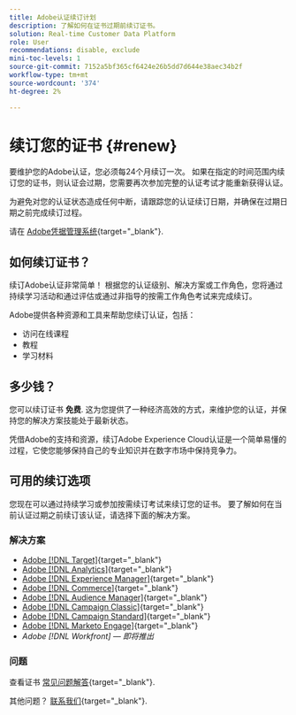 ```yaml
---
title: Adobe认证续订计划
description: 了解如何在证书过期前续订证书。
solution: Real-time Customer Data Platform
role: User
recommendations: disable, exclude
mini-toc-levels: 1
source-git-commit: 7152a5bf365cf6424e26b5dd7d644e38aec34b2f
workflow-type: tm+mt
source-wordcount: '374'
ht-degree: 2%

---
```


# 续订您的证书 {#renew}

要维护您的Adobe认证，您必须每24个月续订一次。 如果在指定的时间范围内续订您的证书，则认证会过期，您需要再次参加完整的认证考试才能重新获得认证。

为避免对您的认证状态造成任何中断，请跟踪您的认证续订日期，并确保在过期日期之前完成续订过程。

请在 [Adobe凭据管理系统](https://www.certmetrics.com/adobe/candidate/cert_summary.aspx){target="_blank"}.

## 如何续订证书？

续订Adobe认证非常简单！ 根据您的认证级别、解决方案或工作角色，您将通过持续学习活动和通过评估或通过非指导的按需工作角色考试来完成续订。

Adobe提供各种资源和工具来帮助您续订认证，包括：

* 访问在线课程
* 教程
* 学习材料

## 多少钱？

您可以续订证书 **免费**. 这为您提供了一种经济高效的方式，来维护您的认证，并保持您的解决方案技能处于最新状态。

凭借Adobe的支持和资源，续订Adobe Experience Cloud认证是一个简单易懂的过程，它使您能够保持自己的专业知识并在数字市场中保持竞争力。

## 可用的续订选项

您现在可以通过持续学习或参加按需续订考试来续订您的证书。 要了解如何在当前认证过期之前续订该认证，请选择下面的解决方案。

### 解决方案

* [Adobe [!DNL Target]](https://experienceleague.adobe.com/docs/certification/certification/technical-certifications/at/at-renew.html?lang=en){target="_blank"}
* [Adobe [!DNL Analytics]](https://experienceleague.adobe.com/docs/certification/certification/technical-certifications/aa/aa-renew.html?lang=en){target="_blank"}
* [Adobe [!DNL Experience Manager]](https://experienceleague.adobe.com/docs/certification/certification/technical-certifications/aem/aem-renew.html?lang=en){target="_blank"}
* [Adobe [!DNL Commerce]](https://experienceleague.adobe.com/docs/certification/certification/technical-certifications/ac/ac-renew.html?lang=en){target="_blank"}
* [Adobe [!DNL Audience Manager]](https://experienceleague.adobe.com/docs/certification/certification/technical-certifications/aam/aam-renew.html?lang=en){target="_blank"}
* [Adobe [!DNL Campaign Classic]](https://experienceleague.adobe.com/docs/certification/certification/technical-certifications/acc/acc-renew.html?lang=en){target="_blank"}
* [Adobe [!DNL Campaign Standard]](https://experienceleague.adobe.com/docs/certification/certification/technical-certifications/acs/acs-renew.html?lang=en){target="_blank"}
* [Adobe [!DNL Marketo Engage]](https://experienceleague.adobe.com/docs/certification/certification/technical-certifications/ame/ame-renew.html?lang=en){target="_blank"}
* _Adobe [!DNL Workfront]  — 即将推出_

### 问题

查看证书 [常见问题解答](https://experienceleague.adobe.com/docs/certification/certification/faq.html?lang=en){target="_blank"}.

其他问题？ [联系我们](mailto:certif@adobe.com){target="_blank"}.
